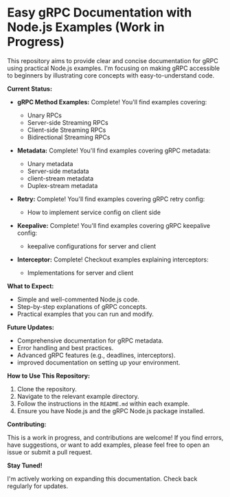 # Easy gRPC Documentation with Node.js Examples (Work in Progress)

This repository aims to provide clear and concise documentation for gRPC using practical Node.js examples. I'm focusing on making gRPC accessible to beginners by illustrating core concepts with easy-to-understand code.

**Current Status:**

* **gRPC Method Examples:** Complete! You'll find examples covering:
    * Unary RPCs
    * Server-side Streaming RPCs
    * Client-side Streaming RPCs
    * Bidirectional Streaming RPCs
* **Metadata:** Complete! You'll find examples covering gRPC metadata:
    * Unary metadata
    * Server-side metadata
    * client-stream metadata
    * Duplex-stream metadata

* **Retry:** Complete! You'll find examples covering gRPC retry config:
    * How to implement service config on client side

* **Keepalive:** Complete! You'll find examples covering gRPC keepalive config:
     * keepalive configurations for server and client      

* **Interceptor:** Complete! Checkout examples explaining interceptors:
     * Implementations for server and client

**What to Expect:**

* Simple and well-commented Node.js code.
* Step-by-step explanations of gRPC concepts.
* Practical examples that you can run and modify.

**Future Updates:**

* Comprehensive documentation for gRPC metadata.
* Error handling and best practices.
* Advanced gRPC features (e.g., deadlines, interceptors).
* improved documentation on setting up your environment.

**How to Use This Repository:**

1.  Clone the repository.
2.  Navigate to the relevant example directory.
3.  Follow the instructions in the `README.md` within each example.
4.  Ensure you have Node.js and the gRPC Node.js package installed.

**Contributing:**

This is a work in progress, and contributions are welcome! If you find errors, have suggestions, or want to add examples, please feel free to open an issue or submit a pull request.

**Stay Tuned!**

I'm actively working on expanding this documentation. Check back regularly for updates.
